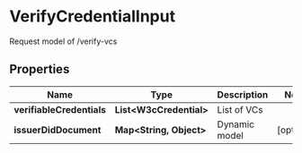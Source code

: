 # VerifyCredentialInput

Request model of /verify-vcs

## Properties

| Name                      | Type                          | Description   | Notes      |
| ------------------------- | ----------------------------- | ------------- | ---------- |
| **verifiableCredentials** | **List&lt;W3cCredential&gt;** | List of VCs   |            |
| **issuerDidDocument**     | **Map&lt;String, Object&gt;** | Dynamic model | [optional] |
